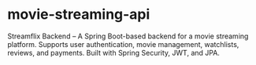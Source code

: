 # movie-streaming-api
Streamflix Backend – A Spring Boot-based backend for a movie streaming platform. Supports user authentication, movie management, watchlists, reviews, and payments. Built with Spring Security, JWT, and JPA.
